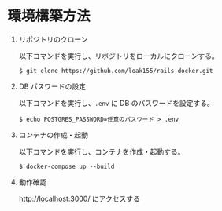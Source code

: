 # 環境構築方法

1. リポジトリのクローン

   以下コマンドを実行し、リポジトリをローカルにクローンする。

   ```
   $ git clone https://github.com/loak155/rails-docker.git
   ```

1. DB パスワードの設定

   以下コマンドを実行し、`.env` に DB のパスワードを設定する。

   ```
   $ echo POSTGRES_PASSWORD=任意のパスワード > .env
   ```

1. コンテナの作成・起動

   以下コマンドを実行し、コンテナを作成・起動する。

   ```
   $ docker-compose up --build
   ```

1. 動作確認

   http://localhost:3000/ にアクセスする
